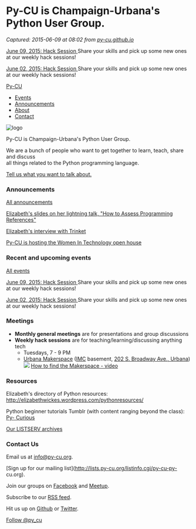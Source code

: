 # Py-CU is Champaign-Urbana's Python User Group.

_Captured: 2015-06-09 at 08:02 from [py-cu.github.io](http://py-cu.github.io/)_

[ June 09, 2015: Hack Session ](http://py-cu.github.io/events/2015/06/09/Hack-Session.html) Share your skills and pick up some new ones at our weekly hack sessions!

[ June 02, 2015: Hack Session ](http://py-cu.github.io/events/2015/06/02/Hack-Session.html) Share your skills and pick up some new ones at our weekly hack sessions!

[Py-CU](/index.html)

  * [Events](/events.html)
  * [Announcements](/announcements.html)
  * [About](/about.html)
  * [Contact](/contact.html)

![logo](img/py-cu-logo.png)

Py-CU is Champaign-Urbana's Python User Group.

We are a bunch of people who want to get together to learn, teach, share and
discuss  
all things related to the Python programming language.

[Tell us what you want to talk about.](form_interest.html)

### Announcements

[All announcements](announcements.html)

[ Elizabeth's slides on her lightning talk, "How to Assess Programming
References" ](/announcements/2014/11/15/Announcement.html)

[ Elizabeth's interview with Trinket
](/announcements/2014/06/25/Announcement.html)

[ Py-CU is hosting the Women In Technology open house
](/announcements/2014/05/29/Announcement.html)

### Recent and upcoming events

[All events](events.html)

[ June 09, 2015: Hack Session ](/events/2015/06/09/Hack-Session.html) Share
your skills and pick up some new ones at our weekly hack sessions!

[ June 02, 2015: Hack Session ](/events/2015/06/02/Hack-Session.html) Share
your skills and pick up some new ones at our weekly hack sessions!

### Meetings

  * **Monthly general meetings** are for presentations and group discussions 
  * **Weekly hack sessions** are for teaching/learning/discussing anything tech 
    * Tuesdays, 7 - 9 PM
    * [Urbana Makerspace](http://makerspaceurbana.org/) ([IMC](http://www.ucimc.org/) basement, [202 S. Broadway Ave., Urbana](https://www.google.com/maps/place/202+S+Broadway+Ave,+Urbana,+IL+61801/@40.1114134,-88.2068363,17z/data=!3m1!4b1!4m2!3m1!1s0x880cd79ffc64b461:0x4db01f05be68e257))    
![](img/label_blue_high_sat_new.png) [How to find the Makerspace -
video](https://www.youtube.com/watch?v=NtVYBwzWRjY&feature=youtu.be)

### Resources

Elizabeth's directory of Python resources:
<http://elizabethwickes.wordpress.com/pythonresources/>

Python beginner tutorials Tumblr (with content ranging beyond the class): [Py-
Curious](http://py-curious.tumblr.com/)

[Our LISTSERV archives](http://lists.py-cu.org/pipermail/py-cu-py-cu.org/)

### Contact Us

Email us at [info@py-cu.org](mailto:info@py-cu.org).

[Sign up for our mailing list](http://lists.py-cu.org/listinfo.cgi/py-cu-py-
cu.org).

Join our groups on [Facebook](http://www.facebook.com/groups/115113665332255/)
and [Meetup](http://www.meetup.com/Python-CU/).

Subscribe to our [RSS feed](http://py-cu.org/feeds/rss.xml).

Hit us up on [Github](https://github.com/py-cu) or
[Twitter](https://twitter.com/py_cu).

[Follow @py_cu](https://twitter.com/py_cu)


